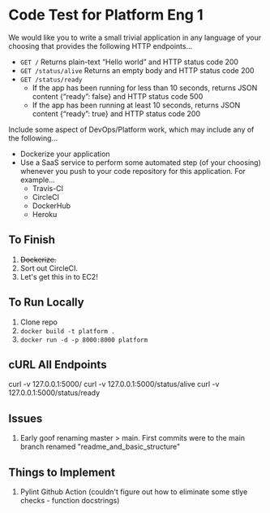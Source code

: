 # Code Test for Platform Eng 1

We would like you to write a small trivial application in any language of your choosing that provides the following HTTP endpoints…

- `GET /` Returns plain-text “Hello world” and HTTP status code 200
- `GET /status/alive` Returns an empty body and HTTP status code 200
- `GET /status/ready`
  - If the app has been running for less than 10 seconds, returns JSON content {“ready”: false} and HTTP status code 500
  - If the app has been running at least 10 seconds, returns JSON content {“ready”: true} and HTTP status code 200

Include some aspect of DevOps/Platform work, which may include any of the following...

- Dockerize your application
- Use a SaaS service to perform some automated step (of your choosing) whenever you push to your code repository for this application. For example...
  - Travis-CI
  - CircleCI
  - DockerHub
  - Heroku

## To Finish
1. ~~Dockerize.~~
2. Sort out CircleCI.
3. Let's get this in to EC2!

## To Run Locally
1. Clone repo
2. `docker build -t platform .`
3. `docker run -d -p 8000:8000 platform`

## cURL All Endpoints
curl -v 127.0.0.1:5000/
curl -v 127.0.0.1:5000/status/alive
curl -v 127.0.0.1:5000/status/ready

## Issues
1. Early goof renaming master > main. First commits were to the main branch renamed "readme_and_basic_structure"


## Things to Implement
1. Pylint Github Action (couldn't figure out how to eliminate some stlye checks - function docstrings)